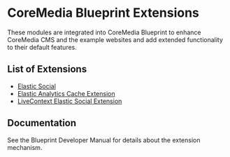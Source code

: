 # CoreMedia Blueprint Extensions

These modules are integrated into CoreMedia Blueprint to enhance CoreMedia CMS and the example websites and add extended functionality to their default features. 

## List of Extensions

- [Elastic Social](es/README.md)
- [Elastic Analytics Cache Extension](es-alx/README.md)
- [LiveContext Elastic Social Extension](lc-es/README.md)

## Documentation

See the Blueprint Developer Manual for details about the extension mechanism.

